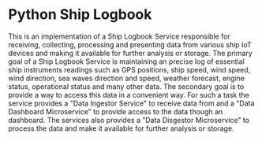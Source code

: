 # Python Ship Logbook

This is an implementation of a Ship Logbook Service responsible for receiving, collecting, processing and presenting data from various ship IoT devices and making it available for further analysis or storage. The primary goal of a Ship Logbook Service is maintaining an precise log of essential ship instruments readings such as GPS positions, ship speed, wind speed, wind direction, sea waves direction and speed, weather forecast, engine status, operational status and many other data. The secondary goal is to provide a way to access this data in a convenient way. For such a task the service provides a "Data Ingestor Service" to receive data from  and a "Data Dashboard Microservice" to provide access to the data though an dashboard. The services also provides a "Data Disgestor Microservice" to process the data and make it available for further analysis or storage. 

